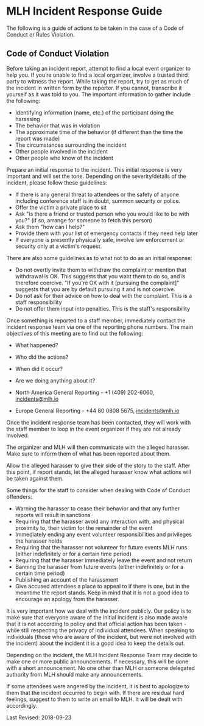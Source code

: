 # MLH Incident Response Guide
The following is a guide of actions to be taken in the case of a Code of Conduct or Rules Violation.

## Code of Conduct Violation
Before taking an incident report, attempt to find a local event organizer to help you.  If you’re unable to find a local organizer, involve a trusted third party to witness the report. While taking the report, try to get as much of the incident in written form by the reporter. If you cannot, transcribe it yourself as it was told to you. The important information to gather include the following:

- Identifying information (name, etc.) of the participant doing the harassing
- The behavior that was in violation
- The approximate time of the behavior (if different than the time the report was made)
- The circumstances surrounding the incident
- Other people involved in the incident
- Other people who know of the incident

Prepare an initial response to the incident. This initial response is very important and will set the tone. Depending on the severity/details of the incident, please follow these guidelines:

- If there is any general threat to attendees or the safety of anyone including conference staff is in doubt, summon security or police.
- Offer the victim a private place to sit
- Ask "is there a friend or trusted person who you would like to be with you?" (if so, arrange for someone to fetch this person)
- Ask them "how can I help?"
- Provide them with your list of emergency contacts if they need help later
- If everyone is presently physically safe, involve law enforcement or security only at a victim's request.

There are also some guidelines as to what not to do as an initial response:

- Do not overtly invite them to withdraw the complaint or mention that withdrawal is OK. This suggests that you want them to do so, and is therefore coercive. "If you're OK with it [pursuing the complaint]" suggests that you are by default pursuing it and is not coercive.
- Do not ask for their advice on how to deal with the complaint. This is a staff responsibility
- Do not offer them input into penalties. This is the staff's responsibility

Once something is reported to a staff member, immediately contact the incident response team via one of the reporting phone numbers. The main objectives of this meeting are to find out the following:
- What happened?
- Who did the actions?
- When did it occur?
- Are we doing anything about it?

- North America General Reporting - +1 (409) 202-6060, incidents@mlh.io
- Europe General Reporting - +44 80 0808 5675, incidents@mlh.io

Once the incident response team has been contacted, they will work with the staff member to loop in the event organizer if they are not already involved. 

The organizer and MLH will then communicate with the alleged harasser. Make sure to inform them of what has been reported about them.

Allow the alleged harasser to give their side of the story to the staff. After this point, if report stands, let the alleged harasser know what actions will be taken against them.

Some things for the staff to consider when dealing with Code of Conduct offenders:

- Warning the harasser to cease their behavior and that any further reports will result in sanctions
- Requiring that the harasser avoid any interaction with, and physical proximity to, their victim for the remainder of the event
- Immediately ending any event volunteer responsibilities and privileges the harasser holds
- Requiring that the harasser not volunteer for future events MLH runs (either indefinitely or for a certain time period)
- Requiring that the harasser immediately leave the event and not return
- Banning the harasser from future events (either indefinitely or for a certain time period)
- Publishing an account of the harassment
- Give accused attendees a place to appeal to if there is one, but in the meantime the report stands. Keep in mind that it is not a good idea to encourage an apology from the harasser.

It is very important how we deal with the incident publicly. Our policy is to make sure that everyone aware of the initial incident is also made aware that it is not according to policy and that official action has been taken - while still respecting the privacy of individual attendees. When speaking to individuals (those who are aware of the incident, but were not involved with the incident) about the incident it is a good idea to keep the details out.

Depending on the incident, the MLH Incident Response Team may decide to make one or more public announcements. If necessary, this will be done with a short announcement. No one other than MLH or someone delegated authority from MLH should make any announcements.

If some attendees were angered by the incident, it is best to apologize to them that the incident occurred to begin with. If there are residual hard feelings, suggest to them to write an email to MLH. It will be dealt with accordingly.

Last Revised: 2018-09-23
